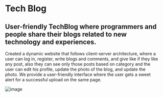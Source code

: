 # Tech Blog
## User-friendly TechBlog where programmers and people share their blogs related to new technology and experiences.
Created a dynamic website that follows client-server architecture, where a user can log in, register, write blogs and comments, and give like if they like any post, also they can see only those posts based on category and the user can edit his profile, update the photo of the blog, and update the photo. We provide 
a user-friendly interface where the user gets a sweet alert for a successful upload on the same page. 

![image](https://github.com/user-attachments/assets/980a28b2-5585-4a57-95e3-5f9ca18f3b03)



